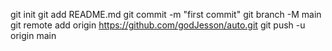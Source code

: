 git init
git add README.md
git commit -m "first commit"
git branch -M main
git remote add origin https://github.com/godJesson/auto.git
git push -u origin main
